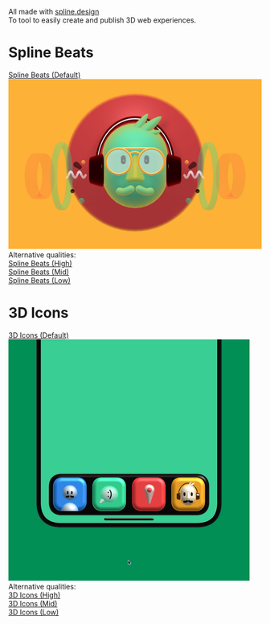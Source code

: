 All made with <a href="https://spline.design/">spline.design</a><br>
To tool to easily create and publish 3D web experiences.

<h1>Spline Beats</h1>
  <a href="https://hannemaes.github.io/my-spline-designs/spline-exports/spline-beats/spline beats default/index.html">Spline Beats (Default)</a><br>
  <img src="img/splinebeats.jpg">
  Alternative qualities:<br>
  <a href="https://hannemaes.github.io/my-spline-designs/spline-exports/spline-beats/spline beats high/index.html">Spline Beats (High)</a><br>
  <a href="https://hannemaes.github.io/my-spline-designs/spline-exports/spline-beats/spline beats mid/index.html">Spline Beats (Mid)</a><br>
  <a href="https://hannemaes.github.io/my-spline-designs/spline-exports/spline-beats/spline beats low/index.html">Spline Beats (Low)</a><br>

<h1>3D Icons</h1>
  <a href="https://hannemaes.github.io/my-spline-designs/spline-exports/3d-icons/3D-Icons-default/index.html">3D Icons (Default)</a><br>
  <img src="img/Final spline 3D icons small.gif">
  Alternative qualities:<br>
  <a href="https://hannemaes.github.io/my-spline-designs/spline-exports/3d-icons/3D-Icons-high/index.html">3D Icons (High)</a><br>
  <a href="https://hannemaes.github.io/my-spline-designs/spline-exports/3d-icons/3D-Icons-mid/index.html">3D Icons (Mid)</a><br>
  <a href="https://hannemaes.github.io/my-spline-designs/spline-exports/3d-icons/3D-Icons-low/index.html">3D Icons (Low)</a><br>
